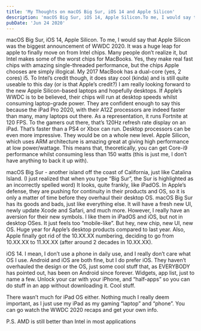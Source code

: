 ```yaml
---
title: 'My Thoughts on macOS Big Sur, iOS 14 and Apple Silicon'
description: 'macOS Big Sur, iOS 14, Apple Silicon.To me, I would say that Apple Silicon was the biggest announcement of WWDC 2020.'
pubDate: 'Jun 24 2020'
---
```


macOS Big Sur, iOS 14, Apple Silicon. To me, I would say that Apple Silicon was the biggest announcement of WWDC 2020. It was a huge leap for apple to finally move on from Intel chips. Many people don’t realize it, but Intel makes some of the worst chips for MacBooks. Yes, they make real fast chips with amazing single-threaded performance, but the chips Apple chooses are simply illogical. My 2017 MacBook has a dual-core (yes, 2 cores) i5. To Intel’s credit though, it does stay cool (kinda) and is still quite useable to this day (or is that Apple’s credit?) I am really looking forward to the new Apple Silicon-based laptops and hopefully desktops. If Apple’s WWDC is to be believed, their chips will run at desktop speeds whilst consuming laptop-grade power. They are confident enough to say this because the iPad Pro 2020, with their A12Z processors are indeed faster than many, many laptops out there. As a representation, it runs Fortnite at 120 FPS. To the gamers out there, that’s 120Hz refresh rate display on an iPad. That’s faster than a PS4 or Xbox can run. Desktop processors can be even more impressive. They would be on a whole new level. Apple Silicon, which uses ARM architecture is amazing great at giving high performance at low power/wattage. This means that, theoretically, you can get Core-i9 performance whilst consuming less than 150 watts (this is just me, I don’t have anything to back it up with).

macOS Big Sur - another island off the coast of California, just like Catalina Island. (I just realized that when you type “Big Sur”, the Sur is highlighted as an incorrectly spelled word) It looks, quite frankly, like iPadOS. In Apple’s defense, they are pushing for continuity in their products and OS, so it is only a matter of time before they overhaul their desktop OS. macOS Big Sur has its goods and bads, just like everything else. It will have a fresh new UI, newly update Xcode and Safari, and much more. However, I really have an aversion for their new symbols. I like them in iPadOS and iOS, but not in desktop OSes. It just feels too “mobile-like”. But hey, new chip, new UI, new OS. Huge year for Apple’s desktop products compared to last year. Also, Apple finally got rid of the 10.XX.XX numbering, deciding to go from 10.XX.XX to 11.XX.XX (after around 2 decades in 10.XX.XX).

iOS 14. I mean, I don’t use a phone in daily use, and I really don’t care what OS I use. Android and iOS are both fine, but I do prefer iOS. They haven’t overhauled the design or the OS, just some cool stuff that, as EVERYBODY has pointed out, has been on Android since forever. Widgets, app list, just to name a few. Unlock your car with your iPhone, and “half-apps” so you can do stuff in an app without downloading it. Cool stuff.

There wasn’t much for iPad OS either. Nothing much I really deem important, as I just use my iPad as my gaming “laptop” and “phone”. You can go watch the WWDC 2020 recaps and get your own info.

P.S. AMD is still better than Intel in most applications